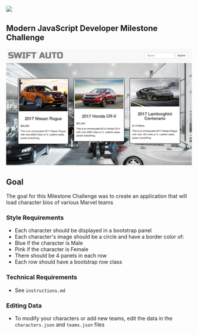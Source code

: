 ![](http://nashvillesoftwareschool.com/images/NSS-logo-horizontal-small.jpg)

## Modern JavaScript Developer Milestone Challenge 

![Marvel](https://github.com/nss-evening-cohort-05/spa-milestone-challenge-webbdm/blob/challenge/img/Swift.png)

## Goal
The goal for this Milestone Challenge was to create an application that will load character bios of various Marvel teams

### Style Requirements
- Each character should be displayed in a bootstrap panel
- Each character's image should be a circle and have a border color of:
- Blue if the character is Male
- Pink if the character is Female
- There should be 4 panels in each row
- Each row should have a bootstrap row class

### Technical Requirements
- See ```instructions.md```
 

### Editing Data
- To modify your characters or add new teams, edit the data in the `characters.json` and `teams.json` files
